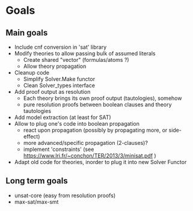# Goals

## Main goals

- Include cnf conversion in 'sat' library
- Modify theories to allow passing bulk of assumed literals
    * Create shared "vector" (formulas/atoms ?)
    * Allow theory propagation
- Cleanup code
    * Simplify Solver.Make functor
    * Clean Solver_types interface
- Add proof output as resolution
    * Each theory brings its own proof output (tautologies), somehow
    * pure resolution proofs between boolean clauses and theory tautologies
- Add model extraction (at least for SAT)
- Allow to plug one's code into boolean propagation
    * react upon propagation (possibly by propagating more, or side-effect)
    * more advanced/specific propagation (2-clauses)?
    * implement 'constraints' (see https://www.lri.fr/~conchon/TER/2013/3/minisat.pdf )
- Adapt old code for theories, inorder to plug it into new Solver Functor

## Long term goals

- unsat-core (easy from resolution proofs)
- max-sat/max-smt
